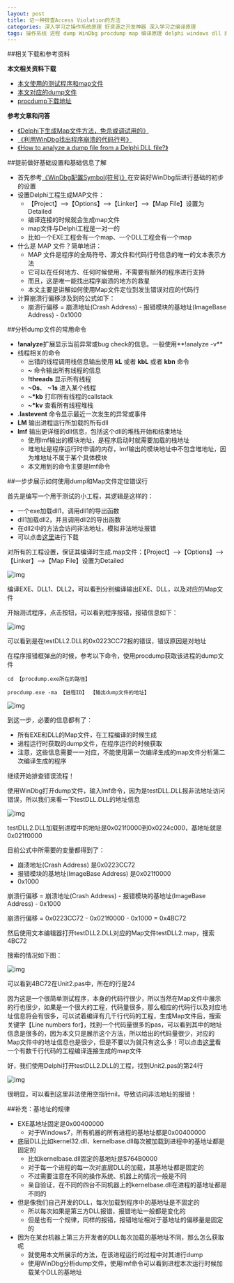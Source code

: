 ```yaml
---
layout: post
title: 记一种排查Access Violation的方法
categories: 深入学习之操作系统原理 好资源之开发神器 深入学习之编译原理
tags: 操作系统 进程 dump WinDbg procdump map 编译原理 delphi windows dll 非法地址 堆 栈 内存
---
```


##相关下载和参考资料

**本文相关资料下载**

* [本文使用的测试程序和map文件](../download/20160715/ViolationAddress.zip)
* [本文对应的dump文件](../download/20160715/test.zip)
* [procdump下载地址](../download/20160715/procdump.zip)

**参考文章和问答**

* [《Delphi下生成Map文件方法，免杀或调试用的》](http://www.ej38.com/showinfo/delphi-134184.html)
* [《利用WinDbg找出程序崩溃的代码行号》](http://www.cctry.com/forum.php?mod=viewthread&tid=41078&fromuid=1817)
* [《How to analyze a dump file from a Delphi DLL file?》](http://stackoverflow.com/questions/1237988/how-to-analyze-a-dump-file-from-a-delphi-dll-file)

##提前做好基础设置和基础信息了解

* 首先参考[《WinDbg配置Symbol(符号)》](http://www.xumenger.com/windbg-symbol-20160521/)在安装好WinDbg后进行基础的初步的设置
* 设置Delphi工程生成MAP文件：
  * 【Project】-->【Options】-->【Linker】-->【Map File】设置为Detailed
  * 编译连接的时候就会生成map文件
  * map文件与Delphi工程是一对一的
  * 比如一个EXE工程会有一个map、一个DLL工程会有一个map
* 什么是 MAP 文件？简单地讲：
  * MAP 文件是程序的全局符号、源文件和代码行号信息的唯一的文本表示方法
  * 它可以在任何地方、任何时候使用，不需要有额外的程序进行支持
  * 而且，这是唯一能找出程序崩溃的地方的救星
  * 本文主要是讲解如何使用Map文件定位到发生错误对应的代码行
* 计算崩溃行偏移涉及到的公式如下：
  * 崩溃行偏移 = 崩溃地址(Crash Address) - 报错模块的基地址(ImageBase Address) - 0x1000

##分析dump文件的常用命令

* **!analyze**扩展显示当前异常或bug check的信息。一般使用**!analyze -v**
* 线程相关的命令
  * 出错的线程调用栈信息输出使用 **kL** 或者 **kbL** 或者 **kbn** 命令
  * **~** 命令输出所有线程的信息
  * **!threads** 显示所有线程
  * **~0s**、 **~1s** 进入某个线程
  * **~\*kb** 打印所有线程的callstack
  * **~\*kv** 查看所有线程堆栈
* **.lastevent** 命令显示最近一次发生的异常或事件
* **LM** 输出进程运行所加载的所有dll
* **lmf** 输出更详细的dll信息，包括这个dll的堆栈开始和结束地址
  * 使用lmf输出的模块地址，是程序启动时就需要加载的栈地址
  * 堆地址是程序运行时申请的内存，lmf输出的模块地址中不包含堆地址，因为堆地址不属于某个具体模块
  * 本文用到的命令主要是lmf命令

##一步步展示如何使用dump和Map文件定位错误行

首先是编写一个用于测试的小工程，其逻辑是这样的：

* 一个exe加载dll1，调用dll1的导出函数
* dll1加载dll2，并且调用dll2的导出函数
* 在dll2中的方法会访问非法地址，模拟非法地址报错
* 可以点击[这里](../download/20160715/ViolationAddress.zip)进行下载

对所有的工程设置，保证其编译时生成.map文件：【Project】-->【Options】-->【Linker】-->【Map File】设置为Detailed

![img](../media/image/2016-07-15/01.png)

编译EXE、DLL1、DLL2，可以看到分别编译输出EXE、DLL，以及对应的Map文件

开始测试程序，点击按钮，可以看到程序报错，报错信息如下：

![img](../media/image/2016-07-15/02.png)

可以看到是在testDLL2.DLL的0x0223CC72报的错误，错误原因是对地址

在程序报错框弹出的时候，参考以下命令，使用procdump获取该进程的dump文件

```
cd 【procdump.exe所在的路径】

procdump.exe -ma 【进程ID】 【输出dump文件的地址】
```

![img](../media/image/2016-07-15/03.png)

到这一步，必要的信息都有了：

* 所有EXE和DLL的Map文件，在工程编译的时候生成
* 进程运行时获取的dump文件，在程序运行的时候获取
* 注意，这些信息需要一一对应，不能使用第一次编译生成的map文件分析第二次编译生成的程序

继续开始排查错误流程！

使用WinDbg打开dump文件，输入lmf命令，因为是testDLL.DLL报非法地址访问错误，所以我们来看一下testDLL.DLL的地址信息

![img](../media/image/2016-07-15/04.png)

testDLL2.DLL加载到进程中的地址是0x021f0000到0x0224c000，基地址就是0x021f0000

目前公式中所需要的变量都得到了：

* 崩溃地址(Crash Address) 是0x0223CC72
* 报错模块的基地址(ImageBase Address) 是0x021f0000
* 0x1000

崩溃行偏移 = 崩溃地址(Crash Address) - 报错模块的基地址(ImageBase Address) - 0x1000

崩溃行偏移 = 0x0223CC72 - 0x021f0000 - 0x1000 = 0x4BC72

然后使用文本编辑器打开testDLL2.DLL对应的Map文件testDLL2.map，搜索 4BC72

搜索的情况如下图：

![img](../media/image/2016-07-15/05.png)

可以看到4BC72在Unit2.pas中，所在的行是24

因为这是一个很简单测试程序，本身的代码行很少，所以当然在Map文件中展示的行也很少，如果是一个很大的工程，代码量很多，那么相应的代码行以及对应地址信息将会有很多，可以试着编译有几千行代码的工程，生成Map文件后，搜索关键字【Line numbers for】，找到一个代码量很多的pas，可以看到其中的地址信息是很多的，因为本文只是展示这个方法，所以给出的代码量很少，对应的Map文件中的地址信息也是很少，但是不要以为就只有这么多！可以点击[这里](../download/20160715/unishbondtask.zip)看一个有数千行代码的工程编译连接生成的map文件

好，我们使用Delphi打开testDLL2.DLL的工程，找到Unit2.pas的第24行

![img](../media/image/2016-07-15/06.png)

很明显，可以看到这里非法使用空指针nil，导致访问非法地址的报错！

##补充：基地址的规律

* EXE基地址固定是0x00400000
  * 对于Windows7，所有机器的所有进程的基地址都是0x00400000
* 底层DLL比如kernel32.dll、kernelbase.dll每次被加载到进程中的基地址都是固定的
  * 比如kernelbase.dll固定的基地址是$764B0000
  * 对于每一个进程的每一次对底层DLL的加载，其基地址都是固定的
  * 不过需要注意在不同的操作系统、机器上的情况一般是不同
  * 亲自验证，在不同的四台不同机器上的kernelbase.dll在进程的基地址都是不同的
* 但是像我们自己开发的DLL，每次加载到程序中的基地址是不固定的
  * 所以每次如果是第三方DLL报错，报错地址一般都是变化的
  * 但是也有一个规律，同样的报错，报错地址相对于基地址的偏移量是固定的
* 因为在某台机器上第三方开发者的DLL每次加载的基地址不同，那么怎么获取呢
  * 就使用本文所展示的方法，在该进程运行的过程中对其进行dump
  * 使用WinDbg分析dump文件，使用lmf命令可以看到进程本次运行时候加载某个DLL的基地址
